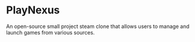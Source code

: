 # PlayNexus
An open-source small project steam clone that allows users to manage and launch games from various sources. 
